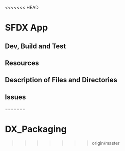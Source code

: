 <<<<<<< HEAD
# SFDX  App

## Dev, Build and Test


## Resources


## Description of Files and Directories


## Issues


=======
# DX_Packaging
>>>>>>> origin/master

